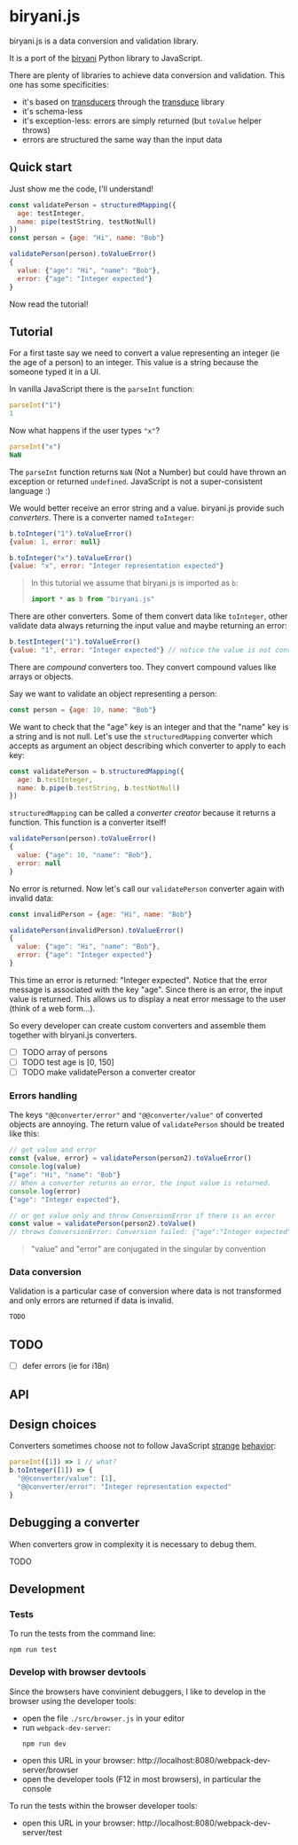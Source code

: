 # biryani.js

biryani.js is a data conversion and validation library.

It is a port of the [biryani](https://pythonhosted.org/Biryani/) Python library to JavaScript.

There are plenty of libraries to achieve data conversion and validation.
This one has some specificities:

- it's based on [transducers](http://simplectic.com/blog/2014/transducers-explained-1/) through the [transduce](https://github.com/transduce/transduce) library
- it's schema-less
- it's exception-less: errors are simply returned (but `toValue` helper throws)
- errors are structured the same way than the input data

## Quick start

Just show me the code, I'll understand!

```javascript
const validatePerson = structuredMapping({
  age: testInteger,
  name: pipe(testString, testNotNull)
})
const person = {age: "Hi", name: "Bob"}

validatePerson(person).toValueError()
{
  value: {"age": "Hi", "name": "Bob"},
  error: {"age": "Integer expected"}
}
```

Now read the tutorial!

## Tutorial

For a first taste say we need to convert a value representing an integer (ie the age of a person) to an integer.
This value is a string because the someone typed it in a UI.

In vanilla JavaScript there is the `parseInt` function:

```javascript
parseInt("1")
1
```

Now what happens if the user types `"x"`?

```javascript
parseInt("x")
NaN
```

The `parseInt` function returns `NaN` (Not a Number) but could have thrown an exception or returned `undefined`.
JavaScript is not a super-consistent language :)

We would better receive an error string and a value. biryani.js provide such *converters*.
There is a converter named `toInteger`:

```javascript
b.toInteger("1").toValueError()
{value: 1, error: null}

b.toInteger("x").toValueError()
{value: "x", error: "Integer representation expected"}
```

> In this tutorial we assume that biryani.js is imported as `b`:
>
> ```javascript
> import * as b from "biryani.js"
> ```

There are other converters.
Some of them convert data like `toInteger`,
other validate data always returning the input value and maybe returning an error:

```javascript
b.testInteger("1").toValueError()
{value: "1", error: "Integer expected"} // notice the value is not converted
```

There are *compound* converters too. They convert compound values like arrays or objects.

Say we want to validate an object representing a person:

```javascript
const person = {age: 10, name: "Bob"}
```

We want to check that the "age" key is an integer and that the "name" key is a string and is not null.
Let's use the `structuredMapping` converter which accepts as argument an object
describing which converter to apply to each key:

```javascript
const validatePerson = b.structuredMapping({
  age: b.testInteger,
  name: b.pipe(b.testString, b.testNotNull)
})
```

`structuredMapping` can be called a *converter creator* because it returns a function.
This function is a converter itself!

```javascript
validatePerson(person).toValueError()
{
  value: {"age": 10, "name": "Bob"},
  error: null
}
```

No error is returned. Now let's call our `validatePerson` converter again with invalid data:

```javascript
const invalidPerson = {age: "Hi", name: "Bob"}

validatePerson(invalidPerson).toValueError()
{
  value: {"age": "Hi", "name": "Bob"},
  error: {"age": "Integer expected"}
}
```

This time an error is returned: "Integer expected".
Notice that the error message is associated with the key "age".
Since there is an error, the input value is returned.
This allows us to display a neat error message to the user (think of a web form...).

So every developer can create custom converters and assemble them together with biryani.js converters.

* [ ] TODO array of persons
* [ ] TODO test age is [0, 150]
* [ ] TODO make validatePerson a converter creator

### Errors handling

The keys `"@@converter/error"` and `"@@converter/value"` of converted objects are annoying.
The return value of `validatePerson` should be treated like this:

```javascript
// get value and error
const {value, error} = validatePerson(person2).toValueError()
console.log(value)
{"age": "Hi", "name": "Bob"}
// When a converter returns an error, the input value is returned.
console.log(error)
{"age": "Integer expected"},

// or get value only and throw ConversionError if there is an error
const value = validatePerson(person2).toValue()
// throws ConversionError: Conversion failed: {"age":"Integer expected"} for {"age":"Hi","name":"Bob"}
```

> "value" and "error" are conjugated in the singular by convention

### Data conversion

Validation is a particular case of conversion where data is not transformed
and only errors are returned if data is invalid.

```javascript
TODO
```

## TODO

* [ ] defer errors (ie for i18n)

## API

## Design choices

Converters sometimes choose not to follow JavaScript [strange](http://wtfjs.com/)
[behavior](http://charlieharvey.org.uk/page/javascript_the_weird_parts):

```javascript
parseInt([1]) => 1 // what?
b.toInteger([1]) => {
  "@@converter/value": [1],
  "@@converter/error": "Integer representation expected"
}
```


## Debugging a converter

When converters grow in complexity it is necessary to debug them.

TODO

## Development

### Tests

To run the tests from the command line:

```
npm run test
```

### Develop with browser devtools

Since the browsers have convinient debuggers, I like to develop in the browser using the developer tools:

* open the file `./src/browser.js` in your editor
* run `webpack-dev-server`:
  ```
  npm run dev
  ```
* open this URL in your browser: http://localhost:8080/webpack-dev-server/browser
* open the developer tools (F12 in most browsers), in particular the console

To run the tests within the browser developer tools:

* open this URL in your browser: http://localhost:8080/webpack-dev-server/test
